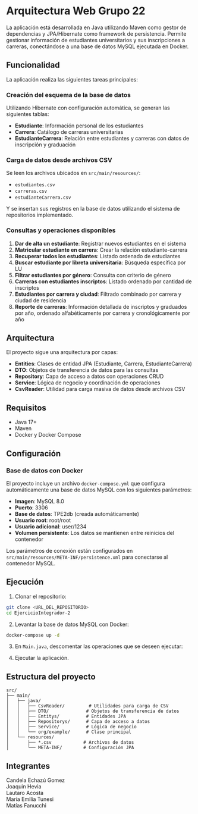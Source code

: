 # Arquitectura Web Grupo 22

La aplicación está desarrollada en Java utilizando Maven como gestor de dependencias y JPA/Hibernate como framework de persistencia. 
Permite gestionar información de estudiantes universitarios y sus inscripciones a carreras, conectándose a una base de datos MySQL ejecutada en Docker.

## Funcionalidad

La aplicación realiza las siguientes tareas principales:

### Creación del esquema de la base de datos

Utilizando Hibernate con configuración automática, se generan las siguientes tablas:
- **Estudiante**: Información personal de los estudiantes
- **Carrera**: Catálogo de carreras universitarias  
- **EstudianteCarrera**: Relación entre estudiantes y carreras con datos de inscripción y graduación

### Carga de datos desde archivos CSV

Se leen los archivos ubicados en `src/main/resources/`:
- `estudiantes.csv`
- `carreras.csv` 
- `estudianteCarrera.csv`

Y se insertan sus registros en la base de datos utilizando el sistema de repositorios implementado.

### Consultas y operaciones disponibles

1. **Dar de alta un estudiante**: Registrar nuevos estudiantes en el sistema
2. **Matricular estudiante en carrera**: Crear la relación estudiante-carrera
3. **Recuperar todos los estudiantes**: Listado ordenado de estudiantes
4. **Buscar estudiante por libreta universitaria**: Búsqueda específica por LU
5. **Filtrar estudiantes por género**: Consulta con criterio de género
6. **Carreras con estudiantes inscriptos**: Listado ordenado por cantidad de inscriptos
7. **Estudiantes por carrera y ciudad**: Filtrado combinado por carrera y ciudad de residencia
8. **Reporte de carreras**: Información detallada de inscriptos y graduados por año, ordenado alfabéticamente por carrera y cronológicamente por año

## Arquitectura

El proyecto sigue una arquitectura por capas:

- **Entities**: Clases de entidad JPA (Estudiante, Carrera, EstudianteCarrera)
- **DTO**: Objetos de transferencia de datos para las consultas
- **Repository**: Capa de acceso a datos con operaciones CRUD
- **Service**: Lógica de negocio y coordinación de operaciones
- **CsvReader**: Utilidad para carga masiva de datos desde archivos CSV

## Requisitos
- Java 17+
- Maven
- Docker y Docker Compose

## Configuración

### Base de datos con Docker

El proyecto incluye un archivo `docker-compose.yml` que configura automáticamente una base de datos MySQL con los siguientes parámetros:

- **Imagen**: MySQL 8.0
- **Puerto**: 3306
- **Base de datos**: TPE2db (creada automáticamente)
- **Usuario root**: root/root
- **Usuario adicional**: user/1234
- **Volumen persistente**: Los datos se mantienen entre reinicios del contenedor

Los parámetros de conexión están configurados en `src/main/resources/META-INF/persistence.xml` para conectarse al contenedor MySQL.

## Ejecución

1. Clonar el repositorio:
```bash
git clone <URL_DEL_REPOSITORIO>
cd EjercicioIntegrador-2
```

2. Levantar la base de datos MySQL con Docker:
```bash
docker-compose up -d
```
3. En `Main.java`, descomentar las operaciones que se deseen ejecutar:

4. Ejecutar la aplicación.

## Estructura del proyecto

```
src/
├── main/
│   ├── java/
│   │   ├── CsvReader/         # Utilidades para carga de CSV
│   │   ├── DTO/              # Objetos de transferencia de datos
│   │   ├── Entitys/          # Entidades JPA
│   │   ├── Repositorys/      # Capa de acceso a datos
│   │   ├── Service/          # Lógica de negocio
│   │   └── org/example/      # Clase principal
│   └── resources/
│       ├── *.csv            # Archivos de datos
│       └── META-INF/        # Configuración JPA
```
## Integrantes  
Candela Echazú Gomez  
Joaquin Hevia  
Lautaro Acosta  
María Emilia Tunesi  
Matías Fanucchi  
